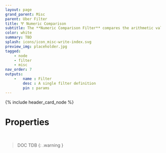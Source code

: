 ```yaml
---
layout: page
grand_parent: Misc
parent: Uber Filter
title: 🝖 Numeric Comparison
subtitle: The **Numeric Comparison Filter** compares the arithmetic value of two attributes
color: white
summary: TBD
splash: icons/icon_misc-write-index.svg
preview_img: placeholder.jpg
tagged: 
    - node
    - filter
    - misc
nav_order: 7
outputs:
    -   name : Filter
        desc : A single filter definition
        pin : params
---
```


{% include header_card_node %}

# Properties
<br>

> DOC TDB
{: .warning }